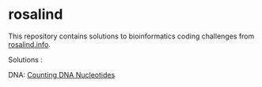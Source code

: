 # rosalind

This repository contains solutions to bioinformatics coding challenges from [rosalind.info](https://rosalind.info/).

Solutions :

DNA: [Counting DNA Nucleotides](rosalind/bioinformatics-stronghold/dna.py)